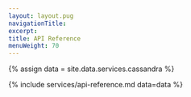 ```yaml
---
layout: layout.pug
navigationTitle:
excerpt:
title: API Reference
menuWeight: 70
---
```

{% assign data = site.data.services.cassandra %}

{% include services/api-reference.md data=data %}
